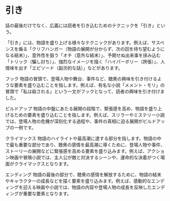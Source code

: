 # 引き

話の最後だけでなく、広義には読者を引き込むためのテクニックを「引き」という。

「引き」には、物語を盛り上げる様々なテクニックがあります。例えば、サスペンスを煽る「クリフハンガー（物語の展開が分からず、次の回を待ち望むようになる結末）」、意外性を狙う「オチ（意外な結末）」、予期せぬ出来事を挟み込む「トリック（騙し討ち）」、強烈なイメージを描く「ハイパーボリー（誇張）」、人情味を出す「エピソード（副次的な話）」などがあります。

フック
物語の冒頭で、登場人物や舞台、事件など、聴衆の興味を引き付けるような要素を盛り込むことを指します。例えば、有名な小説「メメント・モリ」の冒頭で「私は殺される」という一文がフックとなって、読者の興味を引き付けました。

ビルドアップ
物語の中盤にあたる展開の段階で、緊張感を高め、物語を盛り上げるための要素を盛り込むことを指します。例えば、スリラーやミステリー小説では、登場人物の危機が深刻化する過程や、事件の真相に迫る展開がビルドアップの一例です。

クライマックス
物語のハイライトや最高潮に達する部分を指します。物語の中で最も重要な部分であり、聴衆の感情を最高潮に導くために、登場人物や事件、ストーリーの展開などに緊張感を高める要素を盛り込みます。例えば、アクション映画や冒険小説では、主人公が敵と対決するシーンや、運命的な決着がつく場面がクライマックスとなります。

エンディング
物語の最後の部分で、聴衆の感情を解放するために、物語の結末やキャラクターの成長などを描く要素を盛り込みます。例えば、感動的なエンディングを迎える映画や小説では、物語の内容や登場人物の成長を反映したエンディングが重要な要素となります。
